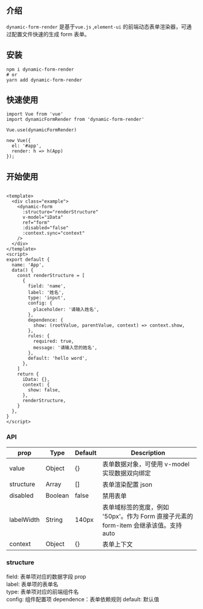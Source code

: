 ## 介绍

`dynamic-form-render` 是基于`vue.js` ,`element-ui` 的前端动态表单渲染器，可通过配置文件快速的生成 form 表单。

## 安装

```
npm i dynamic-form-render
# or
yarn add dynamic-form-render
```

## 快速使用

```
import Vue from 'vue'
import dynamicFormRender from 'dynamic-form-render'

Vue.use(dynamicFormRender)

new Vue({
  el: '#app',
  render: h => h(App)
});

```

## 开始使用

```

<template>
  <div class="example">
    <dynamic-form
      :structure="renderStructure"
      v-model="iData"
      ref="form"
      :disabled="false"
      :context.sync="context"
    />
  </div>
</template>
<script>
export default {
  name: 'App',
  data() {
    const renderStructure = [
      {
        field: 'name',
        label: '姓名',
        type: 'input',
        config: {
          placeholder: '请输入姓名',
        },
        dependence: {
          show: (rootValue, parentValue, context) => context.show,
        },
        rules: {
          required: true,
          message: '请输入您的姓名',
        },
        default: 'hello word',
      },
    ]
    return {
      iData: {},
      context: {
        show: false,
      },
      renderStructure,
    }
  },
}
</script>
```

### API

| prop | Type | Default | Description |
| --- | --- | --- | --- |
| value | Object | {} | 表单数据对象，可使用 v-model 实现数据双向绑定 |
| structure | Array | [] | 表单渲染配置 json |
| disabled | Boolean | false | 禁用表单 |
| labelWidth | String | 140px | 表单域标签的宽度，例如 '50px'。作为 Form 直接子元素的 form-item 会继承该值。支持 auto |
| context | Object | {} | 表单上下文 |

### structure

field: 表单项对应的数据字段 prop  
label: 表单项的表单名  
type: 表单项对应的前端组件名  
config: 组件配置项 dependence：表单依赖规则 default: 默认值
